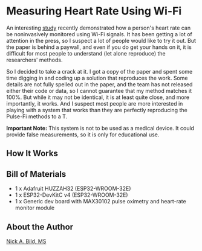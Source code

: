 # Measuring Heart Rate Using Wi-Fi

An interesting [study](https://www.hackster.io/news/i-heart-wi-fi-f3f726a38a1f) recently demonstrated how a person's heart rate can be noninvasively monitored using Wi-Fi signals. It has been getting a lot of attention in the press, so I suspect a lot of people would like to try it out. But the paper is behind a paywall, and even if you do get your hands on it, it is difficult for most people to understand (let alone reproduce) the researchers' methods.

So I  decided to take a crack at it. I got a copy of the paper and spent some time digging in and coding up a solution that reproduces the work. Some details are not fully spelled out in the paper, and the team has not released either their code or data, so I cannot guarantee that my method matches it 100%. But while it may not be identical, it is at least quite close, and more importantly, it works. And I suspect most people are more interested in playing with a system that works than they are perfectly reproducing the Pulse-Fi methods to a T.

**Important Note:** This system is not to be used as a medical device. It could provide false measurements, so it is only for educational use.

## How It Works

## Bill of Materials

- 1 x Adafruit HUZZAH32 (ESP32-WROOM-32E)
- 1 x ESP32-DevKitC v4 (ESP32-WROOM-32E)
- 1 x Generic dev board with MAX30102 pulse oximetry and heart-rate monitor module

## About the Author

[Nick A. Bild, MS](https://nickbild79.firebaseapp.com/#!/)

